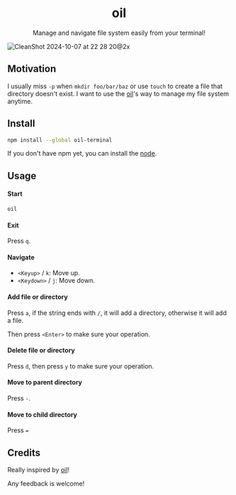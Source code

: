 <h1 align="center">oil</h1>

<p align="center">Manage and navigate file system easily from your terminal!</p>

![CleanShot 2024-10-07 at 22 28 20@2x](https://github.com/user-attachments/assets/4f77fca7-27b3-4a2a-8498-cc34be526ac8)

## Motivation

I usually miss `-p` when `mkdir foo/bar/baz` or use `touch` to create a file that directory doesn't exist. I want
to use the [oil]'s way to manage my file system anytime.

## Install

```bash
npm install --global oil-terminal
```

If you don't have npm yet, you can install the [node](https://docs.npmjs.com/downloading-and-installing-node-js-and-npm).

## Usage

#### Start

```bash
oil
```

#### Exit

Press `q`.

#### Navigate

- `<Keyup>` / `k`: Move up.
- `<Keydown>` / `j`: Move down.

#### Add file or directory

Press `a`, if the string ends with `/`, it will add a directory, otherwise it will add a file.

Then press `<Enter>` to make sure your operation.

#### Delete file or directory

Press `d`, then press `y` to make sure your operation.

#### Move to parent directory

Press `-`.

#### Move to child directory

Press `=`

## Credits

Really inspired by [oil]!

Any feedback is welcome!

[oil]: https://github.com/stevearc/oil.nvim
